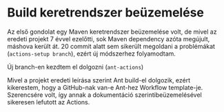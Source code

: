 # Build keretrendszer beüzemelése 

Az első gondolat egy Maven keretrendszer beüzemelése volt, de mivel az eredeti projekt 7 évvel ezelőtti, sok Maven dependency azóta megújult,
máshova került át. 20 commit alatt sem sikerült megoldani a problémákat (`actions-setup branch`), ezért új módszerhez folyamodtam.

Új branch-en kezdtem el dolgozni (`ant-actions`) 

Mivel a projekt eredeti leírása szerint Ant build-el dolgozik, ezért kikerestem, hogy a GitHub-nak van-e Ant-hez Workflow template-je. 
Szerencsére volt, így annak a dokumentáció szerintibeüzemelésével sikeresen lefutott az Actions.
